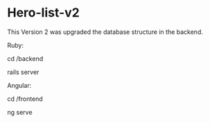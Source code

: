 # Hero-list-v2
This Version 2 was upgraded the database structure in the backend.

Ruby:

cd /backend

rails server


Angular:

cd /frontend

ng serve
